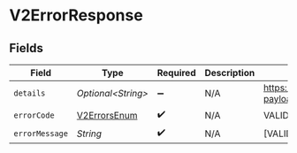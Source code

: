 # V2ErrorResponse


## Fields

| Field                                                                                        | Type                                                                                         | Required                                                                                     | Description                                                                                  | Example                                                                                      |
| -------------------------------------------------------------------------------------------- | -------------------------------------------------------------------------------------------- | -------------------------------------------------------------------------------------------- | -------------------------------------------------------------------------------------------- | -------------------------------------------------------------------------------------------- |
| `details`                                                                                    | *Optional\<String>*                                                                          | :heavy_minus_sign:                                                                           | N/A                                                                                          | https://play.numscript.org/?payload=eyJlcnJvciI6ImFjY291bnQgaGFkIGluc3VmZmljaWVudCBmdW5kcyJ9 |
| `errorCode`                                                                                  | [V2ErrorsEnum](../../models/shared/V2ErrorsEnum.md)                                          | :heavy_check_mark:                                                                           | N/A                                                                                          | VALIDATION                                                                                   |
| `errorMessage`                                                                               | *String*                                                                                     | :heavy_check_mark:                                                                           | N/A                                                                                          | [VALIDATION] invalid 'cursor' query param                                                    |
